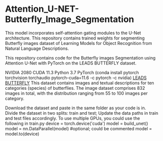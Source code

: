 # Attention_U-NET-Butterfly_Image_Segmentation
This model incorporates self-attention gating modules to the U-Net architecture. This repository contains trained weights for segmenting Butterfly images dataset of Learning Models for Object Recognition from Natural Language Descriptions.


This repository contains code for the Butterfly images Segmentation using Attention U-Net with PyTorch on the LEADS BUTTERFLY dataset.

NVIDIA 2080
CUDA 11.3
Python 3.7
PyTorch (conda install pytorch torchvision torchaudio pytorch-cuda=11.6 -c pytorch -c nvidia)
[LEADS BUTTERFLY](http://www.josiahwang.com/dataset/leedsbutterfly/)
This dataset contains images and textual descriptions for ten categories (species) of butterflies. The image dataset comprises 832 images in total, with the distribution ranging from 55 to 100 images per category.

Download the dataset and paste in the same folder as your code is in. Divide the dataset in two splits: train and test; Update the data paths in train and test files accordingly.
To use multiple GPUs, you could use the following in train.py
device = torch.device('cuda')
model = build_unet()
model = nn.DataParallel(model) #optional; could be commented
model = model.to(device)
